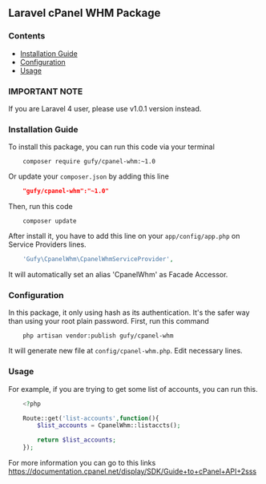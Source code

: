 ## Laravel cPanel WHM Package

### Contents
- [Installation Guide](#installation-guide)
- [Configuration](#configuration)
- [Usage](#usage)

### IMPORTANT NOTE

If you are Laravel 4 user, please use v1.0.1 version instead.

### Installation Guide

To install this package, you can run this code via your terminal
```shell
	composer require gufy/cpanel-whm:~1.0
```
Or update your `composer.json` by adding this line
```json
	"gufy/cpanel-whm":"~1.0"
```
Then, run this code
```shell
	composer update
```
After install it, you have to add this line on your `app/config/app.php` on Service Providers lines.
```php
	'Gufy\CpanelWhm\CpanelWhmServiceProvider',
```

It will automatically set an alias 'CpanelWhm' as Facade Accessor.

### Configuration

In this package, it only using hash as its authentication. It's the safer way than using your root plain password. First, run this command
```shell
	php artisan vendor:publish gufy/cpanel-whm
```
It will generate new file at `config/cpanel-whm.php`. Edit necessary lines.

### Usage

For example, if you are trying to get some list of accounts, you can run this.
```php
	<?php

	Route::get('list-accounts',function(){
		$list_accounts = CpanelWhm::listaccts();

		return $list_accounts;
	});
```
For more information you can go to this links https://documentation.cpanel.net/display/SDK/Guide+to+cPanel+API+2sss
